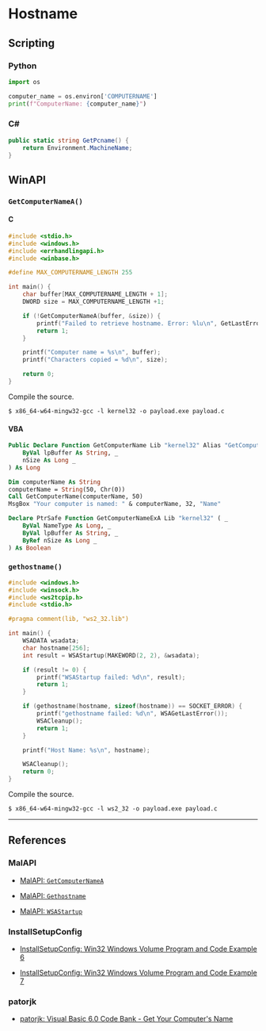# Hostname

## Scripting

### Python

```python
import os

computer_name = os.environ['COMPUTERNAME']
print(f"ComputerName: {computer_name}")
```

### C\#

```cs
public static string GetPcname() {
    return Environment.MachineName;
}
```

## WinAPI

### `GetComputerNameA()`

#### C

```c
#include <stdio.h>
#include <windows.h>
#include <errhandlingapi.h>
#include <winbase.h>

#define MAX_COMPUTERNAME_LENGTH 255

int main() {
	char buffer[MAX_COMPUTERNAME_LENGTH + 1];
	DWORD size = MAX_COMPUTERNAME_LENGTH +1;

	if (!GetComputerNameA(buffer, &size)) {
		printf("Failed to retrieve hostname. Error: %lu\n", GetLastError());
		return 1;
	}

	printf("Computer name = %s\n", buffer);
	printf("Characters copied = %d\n", size);

	return 0;
}
```

Compile the source.

```
$ x86_64-w64-mingw32-gcc -l kernel32 -o payload.exe payload.c
```

#### VBA

```vb
Public Declare Function GetComputerName Lib "kernel32" Alias "GetComputerNameA" ( _
	ByVal lpBuffer As String, _
	nSize As Long _
) As Long

Dim computerName As String
computerName = String(50, Chr(0))
Call GetComputerName(computerName, 50)
MsgBox "Your computer is named: " & computerName, 32, "Name"
```

```vb
Declare PtrSafe Function GetComputerNameExA Lib "kernel32" ( _
    ByVal NameType As Long, _
    ByVal lpBuffer As String, _
    ByRef nSize As Long _
) As Boolean
```

### `gethostname()`

```c
#include <windows.h>
#include <winsock.h>
#include <ws2tcpip.h>
#include <stdio.h>

#pragma comment(lib, "ws2_32.lib")

int main() {
	WSADATA wsadata;
	char hostname[256];
	int result = WSAStartup(MAKEWORD(2, 2), &wsadata);

	if (result != 0) {
		printf("WSAStartup failed: %d\n", result);
		return 1;
	}

	if (gethostname(hostname, sizeof(hostname)) == SOCKET_ERROR) {
		printf("gethostname failed: %d\n", WSAGetLastError());
		WSACleanup();
		return 1;
	}

	printf("Host Name: %s\n", hostname);

	WSACleanup();
	return 0;
}
```

Compile the source.

```
$ x86_64-w64-mingw32-gcc -l ws2_32 -o payload.exe payload.c
```

---
## References

### MalAPI

- [MalAPI: `GetComputerNameA`](https://malapi.io/winapi/GetComputerNameA)

- [MalAPI: `Gethostname`](https://malapi.io/winapi/Gethostname)

- [MalAPI: `WSAStartup`](https://malapi.io/winapi/WSAStartup)

### InstallSetupConfig

- [InstallSetupConfig: Win32 Windows Volume Program and Code Example 6](https://www.installsetupconfig.com/win32programming/windowsvolumeapis1_5.html)

- [InstallSetupConfig: Win32 Windows Volume Program and Code Example 7](https://www.installsetupconfig.com/win32programming/windowsvolumeapis1_6.html)

### patorjk

- [patorjk: Visual Basic 6.0 Code Bank - Get Your Computer's Name](https://patorjk.com/programming/tutorials/vb6codebank.htm)